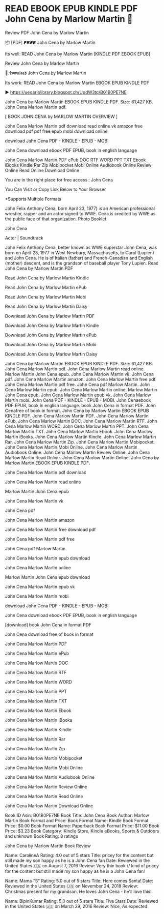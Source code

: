 # READ EBOOK EPUB KINDLE PDF John Cena by Marlow Martin 📍
Review PDF John Cena by Marlow Martin

📦 [PDF] 𝙁𝙍𝙀𝙀 John Cena by Marlow Martin

Its well: READ John Cena by Marlow Martin [KINDLE PDF EBOOK EPUB]


Review John Cena by Marlow Martin

📍 𝕯𝖔𝖜𝖓𝖑𝖔𝖆𝖉 John Cena by Marlow Martin

Its work: READ John Cena by Marlow Martin EBOOK EPUB KINDLE PDF



▶ https://ueoarlolibrary.blogspot.ch/UpdW3tq/B01B0PE7NE



John Cena by Marlow Martin EBOOK EPUB KINDLE PDF. Size: 61,427 KB. John Cena Marlow Martin pdf.

[ BOOK JOHN CENA by MARLOW MARTIN OVERVIEW ]

John Cena Marlow Martin pdf download read online vk amazon free download pdf pdf free epub mobi download online

download John Cena PDF - KINDLE - EPUB - MOBI

John Cena download ebook PDF EPUB, book in english language

John Cena Marlow Martin PDF ePub DOC RTF WORD PPT TXT Ebook iBooks Kindle Rar Zip Mobipocket Mobi Online Audiobook Online Review Online Read Online Download Online

You are in the right place for free access : John Cena

You Can Visit or Copy Link Below to Your Browser

*Supports Multiple Formats

John Felix Anthony Cena, born April 23, 1977) is an American professional wrestler, rapper and an actor signed to WWE. Cena is credited by WWE as the public face of that organization. Photo Booklet





John Cena

Actor | Soundtrack



John Felix Anthony Cena, better known as WWE superstar John Cena, was born on April 23, 1977 in West Newbury, Massachusetts, to Carol (Lupien) and John Cena. He is of Italian (father) and French-Canadian and English (mother) descent, and is the grandson of baseball player Tony Lupien.
Read John Cena by Marlow Martin PDF

Read John Cena by Marlow Martin Kindle

Read John Cena by Marlow Martin ePub

Read John Cena by Marlow Martin Mobi

Read John Cena by Marlow Martin Daisy

Download John Cena by Marlow Martin PDF

Download John Cena by Marlow Martin Kindle

Download John Cena by Marlow Martin ePub

Download John Cena by Marlow Martin Mobi

Download John Cena by Marlow Martin Daisy

John Cena by Marlow Martin EBOOK EPUB KINDLE PDF. Size: 61,427 KB. John Cena Marlow Martin pdf. John Cena Marlow Martin read online. Marlow Martin John Cena epub. John Cena Marlow Martin vk. John Cena pdf. John Cena Marlow Martin amazon. John Cena Marlow Martin free pdf. John Cena Marlow Martin pdf free. John Cena pdf Marlow Martin. John Cena Marlow Martin epub. John Cena Marlow Martin online. Marlow Martin John Cena epub. John Cena Marlow Martin epub vk. John Cena Marlow Martin mobi. John Cena PDF - KINDLE - EPUB - MOBI. John Cenaebook PDF EPUB, book in english language. book John Cena in format PDF. John Cenafree of book in format. John Cena by Marlow Martin EBOOK EPUB KINDLE PDF. John Cena Marlow Martin PDF. John Cena Marlow Martin ePub. John Cena Marlow Martin DOC. John Cena Marlow Martin RTF. John Cena Marlow Martin WORD. John Cena Marlow Martin PPT. John Cena Marlow Martin TXT. John Cena Marlow Martin Ebook. John Cena Marlow Martin iBooks. John Cena Marlow Martin Kindle. John Cena Marlow Martin Rar. John Cena Marlow Martin Zip. John Cena Marlow Martin Mobipocket. John Cena Marlow Martin Mobi Online. John Cena Marlow Martin Audiobook Online. John Cena Marlow Martin Review Online. John Cena Marlow Martin Read Online. John Cena Marlow Martin Online. John Cena by Marlow Martin EBOOK EPUB KINDLE PDF.

John Cena Marlow Martin pdf download

John Cena Marlow Martin read online

Marlow Martin John Cena epub

John Cena Marlow Martin vk

John Cena pdf

John Cena Marlow Martin amazon

John Cena Marlow Martin free download pdf

John Cena Marlow Martin pdf free

John Cena pdf Marlow Martin

John Cena Marlow Martin epub download

John Cena Marlow Martin online

Marlow Martin John Cena epub download

John Cena Marlow Martin epub vk

John Cena Marlow Martin mobi

download John Cena PDF - KINDLE - EPUB - MOBI

John Cena download ebook PDF EPUB, book in english language

[download] book John Cena in format PDF

John Cena download free of book in format

John Cena Marlow Martin PDF

John Cena Marlow Martin ePub

John Cena Marlow Martin DOC

John Cena Marlow Martin RTF

John Cena Marlow Martin WORD

John Cena Marlow Martin PPT

John Cena Marlow Martin TXT

John Cena Marlow Martin Ebook

John Cena Marlow Martin iBooks

John Cena Marlow Martin Kindle

John Cena Marlow Martin Rar

John Cena Marlow Martin Zip

John Cena Marlow Martin Mobipocket

John Cena Marlow Martin Mobi Online

John Cena Marlow Martin Audiobook Online

John Cena Marlow Martin Review Online

John Cena Marlow Martin Read Online

John Cena Marlow Martin Download Online

Book ID Asin: B01B0PE7NE
Book Title: John Cena
Book Author: Marlow Martin
Book Format and Price:
Book Format Name: Kindle
Book Format Price: $0.00
Book Format Name: Paperback
Book Format Price: $11.00
Book Price: $3.23
Book Category: Kindle Store, Kindle eBooks, Sports & Outdoors and unknown
Book Rating: 8 ratings

John Cena by Marlow Martin Book Review

Name: CarolineA
Rating: 4.0 out of 5 stars
Title: pricey for the content but still made my son happy as he is a John Cena fan
Date: Reviewed in the United States 🇺🇸 on August 7, 2016
Review: Very thin book // kind of pricey for the content but still made my son happy as he is a John Cena fan!

Name: Mama "S"
Rating: 5.0 out of 5 stars
Title: Here comes Santa!
Date: Reviewed in the United States 🇺🇸 on November 24, 2018
Review: Christmas present for my grandson. He loves John Cena - he'll love this!

Name: BipinKumar
Rating: 5.0 out of 5 stars
Title: Five Stars
Date: Reviewed in the United States 🇺🇸 on March 29, 2016
Review: Nice, As expected
